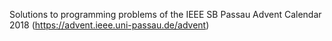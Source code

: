 Solutions to programming problems of the IEEE SB Passau Advent Calendar 2018 (https://advent.ieee.uni-passau.de/advent)
